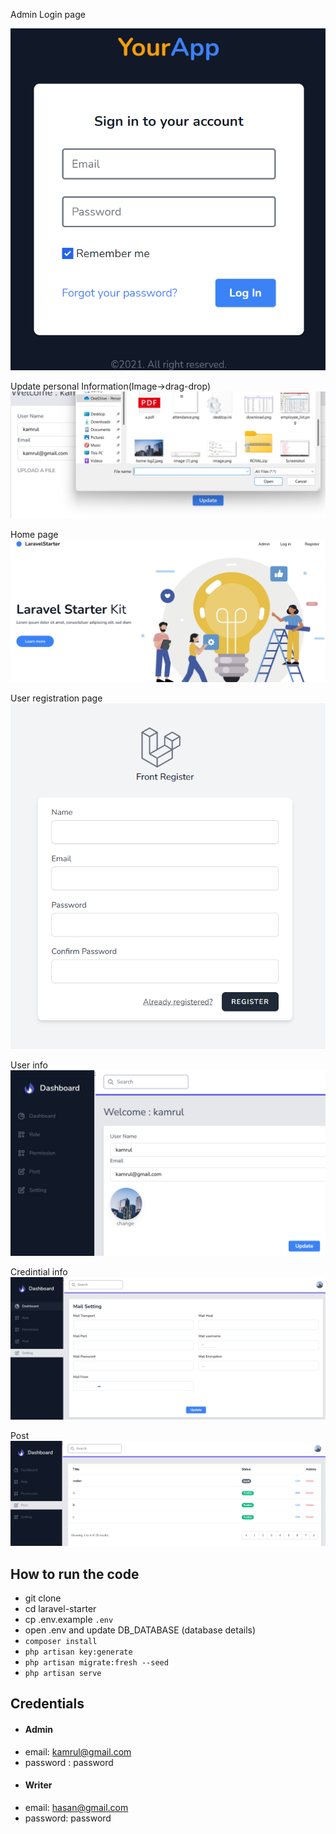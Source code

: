 Admin Login page


![image alt](https://github.com/khshoaib/Admin-User_Multi-Role-Authentication/blob/8e1bf588825c8f456a8a3a193b0462ce145c40ba/admin-login.png)



Update personal Information(Image->drag-drop)
![image alt](https://github.com/khshoaib/Admin-User_Multi-Role-Authentication/blob/8e1bf588825c8f456a8a3a193b0462ce145c40ba/upload.png)



Home page
![image alt](https://github.com/khshoaib/Admin-User_Multi-Role-Authentication/blob/d0befbe38b256bc9d0aaf5c801c1940fa39e7b00/home.png)



User registration page
![image alt](https://github.com/khshoaib/Admin-User_Multi-Role-Authentication/blob/d0befbe38b256bc9d0aaf5c801c1940fa39e7b00/reg.png)



User info
![image alt](https://github.com/khshoaib/Admin-User_Multi-Role-Authentication/blob/d0befbe38b256bc9d0aaf5c801c1940fa39e7b00/wlcm.png)



Credintial info
![image alt](https://github.com/khshoaib/Admin-User_Multi-Role-Authentication/blob/85df7cbb600826a073e24c6b93cfe4cf6877f740/settng.png)



Post
![image alt](https://github.com/khshoaib/Admin-User_Multi-Role-Authentication/blob/a068743eee9f5cec3b19345b2c8905f942da1c96/post.png)

## How to run the code
- git clone 
- cd laravel-starter
- cp .env.example `.env`
- open .env and update DB_DATABASE (database details)
- `composer install`
- `php artisan key:generate`
- `php artisan migrate:fresh --seed`
- `php artisan serve`


## Credentials
- #### Admin
- email: kamrul@gmail.com
- password : password
- #### Writer
- email: hasan@gmail.com
- password: password
